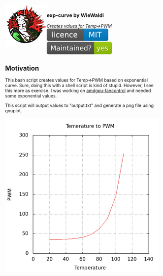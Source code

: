 <img src="https://raw.githubusercontent.com/WieWaldi/badges/master/img/RZ-Amper_Logo_135x135.png" align="left" width="135px" height="135px" />

### exp-curve by WieWaldi
*Creates values for Temp=>PWM*  
[![MIT Licence](https://raw.githubusercontent.com/WieWaldi/badges/master/badges/licence_mit.svg)](https://opensource.org/licenses/mit-license.php)
![Maintained](https://raw.githubusercontent.com/WieWaldi/badges/master/badges/maintained_yes-green.svg)

## Motivation
This bash script creates values for Temp=>PWM based on exponential curve.
Sure, doing this with a shell script is kind of stupid. However, I see this more
as exercise. I was working on [amdgpu-fancontrol](https://github.com/WieWaldi/amdgpu-fancontrol)
and needed some exponential values.

This script will output values to "output.txt" and generate a png file using
gnuplot.

![Curve](https://raw.githubusercontent.com/WieWaldi/exp-curve/master/curve-example.png)
